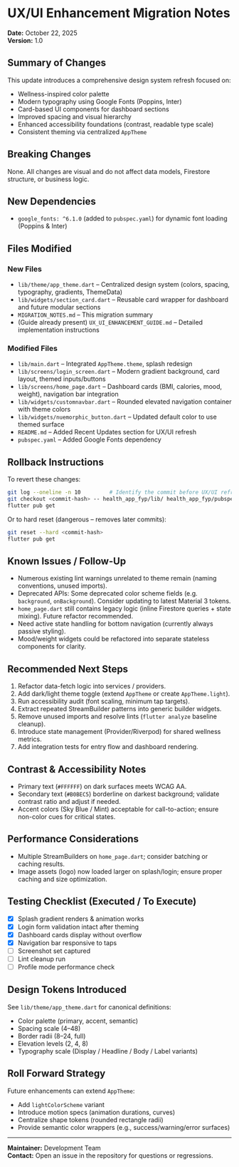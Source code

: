 # UX/UI Enhancement Migration Notes

**Date:** October 22, 2025  
**Version:** 1.0

## Summary of Changes

This update introduces a comprehensive design system refresh focused on:
- Wellness-inspired color palette
- Modern typography using Google Fonts (Poppins, Inter)
- Card-based UI components for dashboard sections
- Improved spacing and visual hierarchy
- Enhanced accessibility foundations (contrast, readable type scale)
- Consistent theming via centralized `AppTheme`

## Breaking Changes

None. All changes are visual and do not affect data models, Firestore structure, or business logic.

## New Dependencies

- `google_fonts: ^6.1.0` (added to `pubspec.yaml`) for dynamic font loading (Poppins & Inter)

## Files Modified

### New Files
- `lib/theme/app_theme.dart` – Centralized design system (colors, spacing, typography, gradients, ThemeData)
- `lib/widgets/section_card.dart` – Reusable card wrapper for dashboard and future modular sections
- `MIGRATION_NOTES.md` – This migration summary
- (Guide already present) `UX_UI_ENHANCEMENT_GUIDE.md` – Detailed implementation instructions

### Modified Files
- `lib/main.dart` – Integrated `AppTheme.theme`, splash redesign
- `lib/screens/login_screen.dart` – Modern gradient background, card layout, themed inputs/buttons
- `lib/screens/home_page.dart` – Dashboard cards (BMI, calories, mood, weight), navigation bar integration
- `lib/widgets/customnavbar.dart` – Rounded elevated navigation container with theme colors
- `lib/widgets/nuemorphic_button.dart` – Updated default color to use themed surface
- `README.md` – Added Recent Updates section for UX/UI refresh
- `pubspec.yaml` – Added Google Fonts dependency

## Rollback Instructions

To revert these changes:

```bash
git log --oneline -n 10         # Identify the commit before UX/UI refresh
git checkout <commit-hash> -- health_app_fyp/lib/ health_app_fyp/pubspec.yaml README.md
flutter pub get
```

Or to hard reset (dangerous – removes later commits):
```bash
git reset --hard <commit-hash>
flutter pub get
```

## Known Issues / Follow-Up

- Numerous existing lint warnings unrelated to theme remain (naming conventions, unused imports).
- Deprecated APIs: Some deprecated color scheme fields (e.g. `background`, `onBackground`). Consider updating to latest Material 3 tokens.
- `home_page.dart` still contains legacy logic (inline Firestore queries + state mixing). Future refactor recommended.
- Need active state handling for bottom navigation (currently always passive styling).
- Mood/weight widgets could be refactored into separate stateless components for clarity.

## Recommended Next Steps

1. Refactor data-fetch logic into services / providers.
2. Add dark/light theme toggle (extend `AppTheme` or create `AppTheme.light`).
3. Run accessibility audit (font scaling, minimum tap targets).
4. Extract repeated StreamBuilder patterns into generic builder widgets.
5. Remove unused imports and resolve lints (`flutter analyze` baseline cleanup).
6. Introduce state management (Provider/Riverpod) for shared wellness metrics.
7. Add integration tests for entry flow and dashboard rendering.

## Contrast & Accessibility Notes

- Primary text (`#FFFFFF`) on dark surfaces meets WCAG AA.
- Secondary text (`#B0BEC5`) borderline on darkest background; validate contrast ratio and adjust if needed.
- Accent colors (Sky Blue / Mint) acceptable for call-to-action; ensure non-color cues for critical states.

## Performance Considerations

- Multiple StreamBuilders on `home_page.dart`; consider batching or caching results.
- Image assets (logo) now loaded larger on splash/login; ensure proper caching and size optimization.

## Testing Checklist (Executed / To Execute)

- [x] Splash gradient renders & animation works
- [x] Login form validation intact after theming
- [x] Dashboard cards display without overflow
- [x] Navigation bar responsive to taps
- [ ] Screenshot set captured
- [ ] Lint cleanup run
- [ ] Profile mode performance check

## Design Tokens Introduced

See `lib/theme/app_theme.dart` for canonical definitions:
- Color palette (primary, accent, semantic)
- Spacing scale (4–48)
- Border radii (8–24, full)
- Elevation levels (2, 4, 8)
- Typography scale (Display / Headline / Body / Label variants)

## Roll Forward Strategy

Future enhancements can extend `AppTheme`:
- Add `lightColorScheme` variant
- Introduce motion specs (animation durations, curves)
- Centralize shape tokens (rounded rectangle radii)
- Provide semantic color wrappers (e.g., success/warning/error surfaces)

---

**Maintainer:** Development Team  
**Contact:** Open an issue in the repository for questions or regressions.
